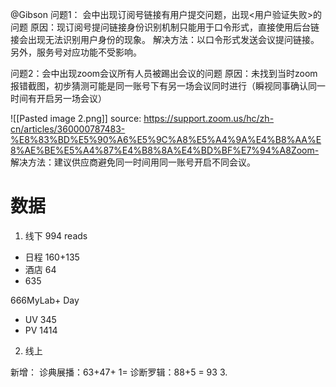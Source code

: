 @Gibson
问题1： 会中出现订阅号链接有用户提交问题，出现<用户验证失败>的问题
原因：现订阅号提问链接身份识别机制只能用于口令形式，直接使用后台链接会出现无法识别用户身份的现象。
解决方法：以口令形式发送会议提问链接。另外，服务号对应功能不受影响。


问题2：会中出现zoom会议所有人员被踢出会议的问题
原因：未找到当时zoom报错截图，初步猜测可能是同一账号下有另一场会议同时进行（瞬视同事确认同一时间有开启另一场会议）

![[Pasted image 2.png]]
source: https://support.zoom.us/hc/zh-cn/articles/360000787483-%E8%83%BD%E5%90%A6%E5%9C%A8%E5%A4%9A%E4%B8%AA%E8%AE%BE%E5%A4%87%E4%B8%8A%E4%BD%BF%E7%94%A8Zoom- 
解决方法：建议供应商避免同一时间用同一账号开启不同会议。



# 数据
1. 线下 994
reads
- 日程 160+135
- 酒店 64
- 635

666MyLab+ Day
- UV 345
- PV 1414


2. 线上


新增：
诊典展播：63+47+ 1= 
诊断罗辑：88+5 = 93
3. 


